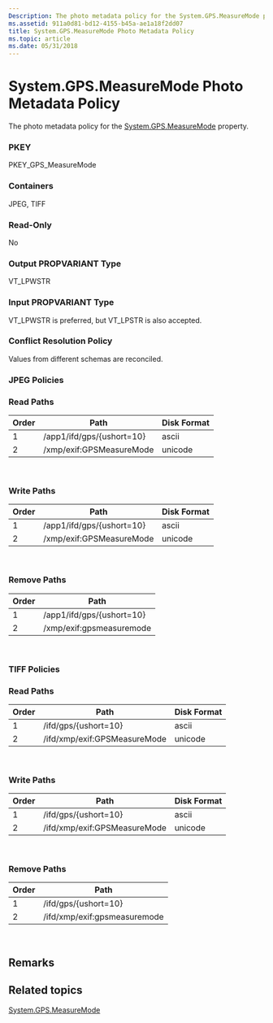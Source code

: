 ```yaml
---
Description: The photo metadata policy for the System.GPS.MeasureMode property.
ms.assetid: 911a0d81-bd12-4155-b45a-ae1a18f2dd07
title: System.GPS.MeasureMode Photo Metadata Policy
ms.topic: article
ms.date: 05/31/2018
---
```


# System.GPS.MeasureMode Photo Metadata Policy

The photo metadata policy for the [System.GPS.MeasureMode](https://msdn.microsoft.com/en-us/library/bb760576(VS.85).aspx) property.

### PKEY

PKEY\_GPS\_MeasureMode

### Containers

JPEG, TIFF

### Read-Only

No

### Output PROPVARIANT Type

VT\_LPWSTR

### Input PROPVARIANT Type

VT\_LPWSTR is preferred, but VT\_LPSTR is also accepted.

### Conflict Resolution Policy

Values from different schemas are reconciled.

### JPEG Policies

### Read Paths



| Order | Path                      | Disk Format |
|-------|---------------------------|-------------|
| 1     | /app1/ifd/gps/{ushort=10} | ascii       |
| 2     | /xmp/exif:GPSMeasureMode  | unicode     |



 

### Write Paths



| Order | Path                      | Disk Format |
|-------|---------------------------|-------------|
| 1     | /app1/ifd/gps/{ushort=10} | ascii       |
| 2     | /xmp/exif:GPSMeasureMode  | unicode     |



 

### Remove Paths



| Order | Path                      |
|-------|---------------------------|
| 1     | /app1/ifd/gps/{ushort=10} |
| 2     | /xmp/exif:gpsmeasuremode  |



 

### TIFF Policies

### Read Paths



| Order | Path                         | Disk Format |
|-------|------------------------------|-------------|
| 1     | /ifd/gps/{ushort=10}         | ascii       |
| 2     | /ifd/xmp/exif:GPSMeasureMode | unicode     |



 

### Write Paths



| Order | Path                         | Disk Format |
|-------|------------------------------|-------------|
| 1     | /ifd/gps/{ushort=10}         | ascii       |
| 2     | /ifd/xmp/exif:GPSMeasureMode | unicode     |



 

### Remove Paths



| Order | Path                         |
|-------|------------------------------|
| 1     | /ifd/gps/{ushort=10}         |
| 2     | /ifd/xmp/exif:gpsmeasuremode |



 

## Remarks

## Related topics

<dl> <dt>

[System.GPS.MeasureMode](https://msdn.microsoft.com/en-us/library/bb760576(VS.85).aspx)
</dt> </dl>

 

 



